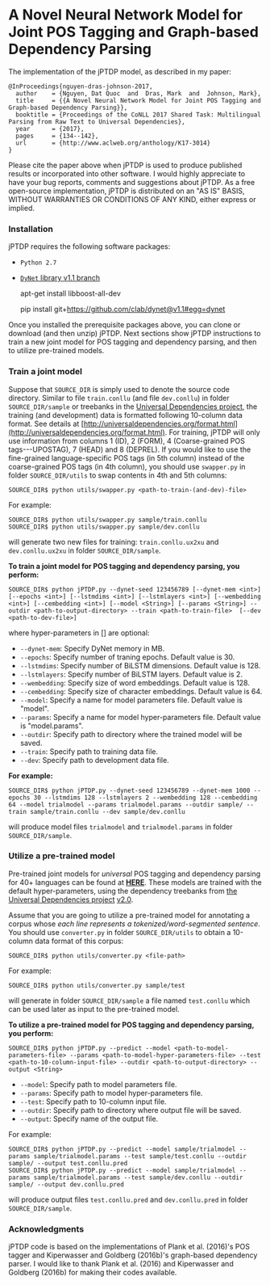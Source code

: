 # A Novel Neural Network Model for Joint POS Tagging and Graph-based Dependency Parsing 

The implementation of the jPTDP model, as described in my paper:

    @InProceedings{nguyen-dras-johnson-2017,
      author    = {Nguyen, Dat Quoc  and  Dras, Mark  and  Johnson, Mark},
      title     = {{A Novel Neural Network Model for Joint POS Tagging and Graph-based Dependency Parsing}},
      booktitle = {Proceedings of the CoNLL 2017 Shared Task: Multilingual Parsing from Raw Text to Universal Dependencies},
      year      = {2017},
      pages     = {134--142},
      url       = {http://www.aclweb.org/anthology/K17-3014}
    }

Please cite the paper above when jPTDP is used to produce published results or incorporated into other software. I would highly appreciate to have your bug reports, comments and suggestions about jPTDP. As a free open-source implementation, jPTDP is distributed on an "AS IS" BASIS, WITHOUT WARRANTIES OR CONDITIONS OF ANY KIND, either express or implied.

### Installation

jPTDP requires the following software packages:

* `Python 2.7`
* [`DyNet` library v1.1 branch](https://github.com/clab/dynet/tree/v1.1)
    
    apt-get install libboost-all-dev
    
    pip install git+https://github.com/clab/dynet@v1.1#egg=dynet

Once you installed the prerequisite packages above, you can clone or download (and then unzip) jPTDP. Next sections show jPTDP instructions to train a new joint model for POS tagging and dependency parsing, and then to utilize pre-trained models.

### Train a joint model 

Suppose that `SOURCE_DIR` is simply used to denote the source code directory. Similar to file `train.conllu` (and file `dev.conllu`) in folder `SOURCE_DIR/sample` or treebanks in the [Universal Dependencies project](http://universaldependencies.org/), the training (and development) data is formatted following 10-column data format. See details at [http://universaldependencies.org/format.html](http://universaldependencies.org/format.html). For training, jPTDP will only use information from columns 1 (ID), 2 (FORM), 4 (Coarse-grained POS tags---UPOSTAG), 7 (HEAD) and 8 (DEPREL). If you would like to use the fine-grained language-specific POS tags (in 5th column) instead of the coarse-grained POS tags (in 4th column), you should use `swapper.py` in folder `SOURCE_DIR/utils` to swap contents in 4th and 5th columns:

    SOURCE_DIR$ python utils/swapper.py <path-to-train-(and-dev)-file>
    
For example:
    
    SOURCE_DIR$ python utils/swapper.py sample/train.conllu
    SOURCE_DIR$ python utils/swapper.py sample/dev.conllu

will generate two new files for training: `train.conllu.ux2xu` and `dev.conllu.ux2xu` in folder `SOURCE_DIR/sample`. 

__To train a joint model for POS tagging and dependency parsing, you perform:__

    SOURCE_DIR$ python jPTDP.py --dynet-seed 123456789 [--dynet-mem <int>] [--epochs <int>] [--lstmdims <int>] [--lstmlayers <int>] [--wembedding <int>] [--cembedding <int>] [--model <String>] [--params <String>] --outdir <path-to-output-directory> --train <path-to-train-file>  [--dev <path-to-dev-file>]

where hyper-parameters in [] are optional:

 * `--dynet-mem`: Specify DyNet memory in MB.
 * `--epochs`: Specify number of traning epochs. Default value is 30.
 * `--lstmdims`: Specify number of BiLSTM dimensions. Default value is 128.
 * `--lstmlayers`: Specify number of BiLSTM layers. Default value is 2.
 * `--wembedding`: Specify size of word embeddings. Default value is 128.
 * `--cembedding`: Specify size of character embeddings. Default value is 64.
 * `--model`: Specify a  name for model parameters file. Default value is "model".
 * `--params`: Specify a  name for model hyper-parameters file. Default value is "model.params".
 * `--outdir`: Specify path to directory where the trained model will be saved. 
 * `--train`: Specify path to training data file.
 * `--dev`: Specify path to development data file. 

__For example:__

    SOURCE_DIR$ python jPTDP.py --dynet-seed 123456789 --dynet-mem 1000 --epochs 30 --lstmdims 128 --lstmlayers 2 --wembedding 128 --cembedding 64 --model trialmodel --params trialmodel.params --outdir sample/ --train sample/train.conllu --dev sample/dev.conllu
    
will produce model files `trialmodel` and `trialmodel.params` in folder `SOURCE_DIR/sample`.

### Utilize a pre-trained model

Pre-trained joint models for *universal* POS tagging and dependency parsing for 40+ languages can be found at   [__HERE__](https://drive.google.com/drive/folders/0B5eBgc8jrKtpdWpaeV9XM2ttenc). These models are trained with the default hyper-parameters, using the dependency treebanks from [the Universal Dependencies project](http://universaldependencies.org/) [v2.0](http://hdl.handle.net/11234/1-1983). 


Assume that you are going to utilize a pre-trained model for annotating a corpus whose _each line represents a tokenized/word-segmented sentence_. You  should use `converter.py` in folder `SOURCE_DIR/utils`  to obtain a 10-column data format of this corpus:

    SOURCE_DIR$ python utils/converter.py <file-path>

For example:
    
    SOURCE_DIR$ python utils/converter.py sample/test

will generate  in folder `SOURCE_DIR/sample` a file named `test.conllu` which can be used later as input to the pre-trained model. 

__To utilize a pre-trained model for POS tagging and dependency parsing, you perform:__

    SOURCE_DIR$ python jPTDP.py --predict --model <path-to-model-parameters-file> --params <path-to-model-hyper-parameters-file> --test <path-to-10-column-input-file> --outdir <path-to-output-directory> --output <String>
 
* `--model`: Specify path to model parameters file.
* `--params`: Specify path to model hyper-parameters file.
* `--test`: Specify path to 10-column input file.
* `--outdir`: Specify path to directory where output file will be saved.
* `--output`: Specify name of the  output file.


For example: 

    SOURCE_DIR$ python jPTDP.py --predict --model sample/trialmodel --params sample/trialmodel.params --test sample/test.conllu --outdir sample/ --output test.conllu.pred
    SOURCE_DIR$ python jPTDP.py --predict --model sample/trialmodel --params sample/trialmodel.params --test sample/dev.conllu --outdir sample/ --output dev.conllu.pred
    
will produce output files `test.conllu.pred` and `dev.conllu.pred` in folder `SOURCE_DIR/sample`.

### Acknowledgments
jPTDP code is based on the implementations of Plank et al. (2016)'s POS tagger and Kiperwasser and Goldberg (2016b)'s graph-based dependency parser. I would like to thank Plank et al. (2016) and Kiperwasser and Goldberg (2016b) for making their codes available.
